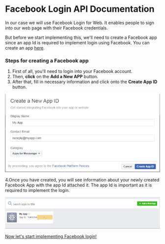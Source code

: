 # Facebook Login API Documentation

In our case we will use Facebook Login for Web. It enables people to sign into our web page with their Facebook credentials.

But before we start implementing this, we'll need to create a Facebook app since an app Id is required to implement login using Facebook. You can create an app [here](https://developers.facebook.com/apps).

### Steps for creating a Facebook app

1. First of all, you'll need to login into your Facebook account.
2. Then, **click** on the **Add a New APP** button.
3. After that, fill in necessary information and click onto the **Create App ID** button.

![](/assets/app.PNG)



4.Once you have created, you will see information about your newly created Facebook App with the app Id attached it. The app Id is important as it is required to implement the login.

![](/assets/appid.PNG)

[Now let's start implementing Facebook login!](/reference/facebook/implementation.md)

